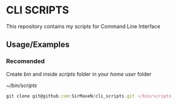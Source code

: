 
# CLI SCRIPTS

This repository contains my scripts for Command Line Interface



## Usage/Examples
### Recomended
Create *bin* and inside *scripts* folder in your *home user* folder

*~/bin/scripts*

```javascript
git clone git@github.com:SirMaxeN/cli_scripts.git ~/bin/scripts
```

